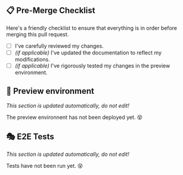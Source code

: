 ## :clipboard: Pre-Merge Checklist

Here's a friendly checklist to ensure that everything is in order before merging this pull request.

- [ ] I've carefully reviewed my changes.
- [ ] _(if applicable)_ I've updated the documentation to reflect my modifications.
- [ ] _(if applicable)_ I've rigorously tested my changes in the preview environment.

## :rocket: Preview environment

_This section is updated automatically, do not edit!_

<!-- preview_start_match -->

The preview environnent has not been deployed yet. :dizzy_face:

<!-- preview_end_match -->

## :performing_arts: E2E Tests

_This section is updated automatically, do not edit!_

<!-- e2e_start_match -->

Tests have not been run yet. :dizzy_face:

<!-- e2e_end_match -->
